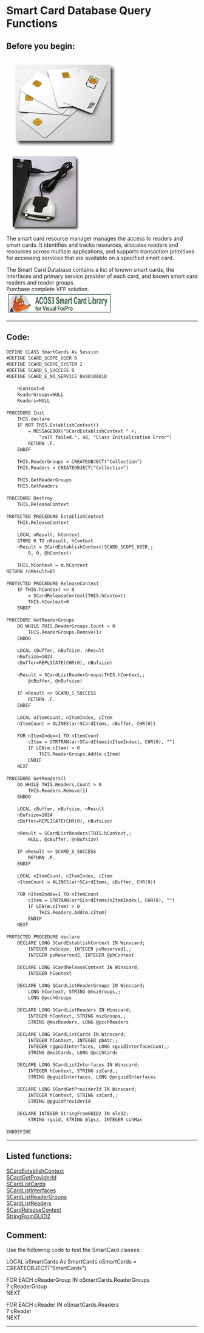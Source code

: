 
# Smart Card Database Query Functions

## Before you begin:
![](../images/card_batch.jpg)  
![](../images/reader_connected.jpg)  
The smart card resource manager manages the access to readers and smart cards. It identifies and tracks resources, allocates readers and resources across multiple applications, and supports transaction primitives for accessing services that are available on a specified smart card.  

The Smart Card Database contains a list of known smart cards, the interfaces and primary service provider of each card, and known smart card readers and reader groups.</td></tr></table>  
Purchase complete VFP solution.  
<a href="http://www.news2news.com/vfp/?solution=2&src=x539"><img src="images/acos3_270_48.png" width=270 height=48 border=0  vspace=5 hspace=5 alt="Download ACOS3 Class Library"></a>[](sample_000.md)  
  
***  


## Code:
```foxpro  
DEFINE CLASS SmartCards As Session
#DEFINE SCARD_SCOPE_USER 0
#DEFINE SCARD_SCOPE_SYSTEM 2
#DEFINE SCARD_S_SUCCESS 0
#DEFINE SCARD_E_NO_SERVICE 0x8010001D

	hContext=0
	ReaderGroups=NULL
	Readers=NULL

PROCEDURE Init
	THIS.declare
	IF NOT THIS.EstablishContext()
		= MESSAGEBOX("SCardEstablishContext " +;
			"call failed.", 48, "Class Initialization Error")
		RETURN .F.
	ENDIF

	THIS.ReaderGroups = CREATEOBJECT("Collection")
	THIS.Readers = CREATEOBJECT("Collection")
	
	THIS.GetReaderGroups
	THIS.GetReaders

PROCEDURE Destroy
	THIS.ReleaseContext

PROTECTED PROCEDURE EstablishContext
	THIS.ReleaseContext

	LOCAL nResult, hContext
	STORE 0 TO nResult, hContext
	nResult = SCardEstablishContext(SCARD_SCOPE_USER,;
		0, 0, @hContext)

	THIS.hContext = m.hContext
RETURN (nResult=0)

PROTECTED PROCEDURE ReleaseContext
	IF THIS.hContext <> 0
		= SCardReleaseContext(THIS.hContext)
		THIS.hContext=0
	ENDIF

PROCEDURE GetReaderGroups
	DO WHILE THIS.ReaderGroups.Count > 0
		THIS.ReaderGroups.Remove(1)
	ENDDO

	LOCAL cBuffer, nBufsize, nResult
	nBufsize=1024
	cBuffer=REPLICATE(CHR(0), nBufsize)
	
	nResult = SCardListReaderGroups(THIS.hContext,;
		@cBuffer, @nBufsize)

	IF nResult <> SCARD_S_SUCCESS
		RETURN .F.
	ENDIF

	LOCAL nItemCount, nItemIndex, cItem
	nItemCount = ALINES(arrSCardItems, cBuffer, CHR(0))

	FOR nItemIndex=1 TO nItemCount
		cItem = STRTRAN(arrSCardItems[nItemIndex], CHR(0), "")
		IF LEN(m.cItem) > 0
			THIS.ReaderGroups.Add(m.cItem)
		ENDIF
	NEXT

PROCEDURE GetReaders()
	DO WHILE THIS.Readers.Count > 0
		THIS.Readers.Remove(1)
	ENDDO

	LOCAL cBuffer, nBufsize, nResult
	nBufsize=1024
	cBuffer=REPLICATE(CHR(0), nBufsize)
	
	nResult = SCardListReaders(THIS.hContext,;
		NULL, @cBuffer, @nBufsize)

	IF nResult <> SCARD_S_SUCCESS
		RETURN .F.
	ENDIF

	LOCAL nItemCount, nItemIndex, cItem
	nItemCount = ALINES(arrSCardItems, cBuffer, CHR(0))

	FOR nItemIndex=1 TO nItemCount
		cItem = STRTRAN(arrSCardItems[nItemIndex], CHR(0), "")
		IF LEN(m.cItem) > 0
			THIS.Readers.Add(m.cItem)
		ENDIF
	NEXT

PROTECTED PROCEDURE declare
	DECLARE LONG SCardEstablishContext IN Winscard;
		INTEGER dwScope, INTEGER pvReserved1,;
		INTEGER pvReserved2, INTEGER @phContext
	
	DECLARE LONG SCardReleaseContext IN Winscard;
		INTEGER hContext

	DECLARE LONG SCardListReaderGroups IN Winscard;
		LONG hContext, STRING @mszGroups,;
		LONG @pcchGroups

	DECLARE LONG SCardListReaders IN Winscard;
		INTEGER hContext, STRING mszGroups,;
		STRING @mszReaders, LONG @pcchReaders

	DECLARE LONG SCardListCards IN Winscard;
		INTEGER hContext, INTEGER pbAtr,;
		INTEGER rgguidInterfaces, LONG cguidInterfaceCount,;
		STRING @mszCards, LONG @pcchCards

	DECLARE LONG SCardListInterfaces IN Winscard;
		INTEGER hContext, STRING szCard,;
		STRING @pguidInterfaces, LONG @pcguidInterfaces

	DECLARE LONG SCardGetProviderId IN Winscard;
		INTEGER hContext, STRING szCard,;
		STRING @pguidProviderId

	DECLARE INTEGER StringFromGUID2 IN ole32;
		STRING rguid, STRING @lpsz, INTEGER cchMax

ENDDEFINE  
```  
***  


## Listed functions:
[SCardEstablishContext](../libraries/winscard/SCardEstablishContext.md)  
[SCardGetProviderId](../libraries/winscard/SCardGetProviderId.md)  
[SCardListCards](../libraries/winscard/SCardListCards.md)  
[SCardListInterfaces](../libraries/winscard/SCardListInterfaces.md)  
[SCardListReaderGroups](../libraries/winscard/SCardListReaderGroups.md)  
[SCardListReaders](../libraries/winscard/SCardListReaders.md)  
[SCardReleaseContext](../libraries/winscard/SCardReleaseContext.md)  
[StringFromGUID2](../libraries/ole32/StringFromGUID2.md)  

## Comment:
Use the following code to test the SmartCard classes:  
  
<div class="precode">LOCAL oSmartCards As SmartCards  
oSmartCards = CREATEOBJECT("SmartCards")  
  
FOR EACH cReaderGroup IN oSmartCards.ReaderGroups  
	? cReaderGroup  
NEXT  
  
FOR EACH cReader IN oSmartCards.Readers  
	? cReader  
NEXT</div>  
  
***  

